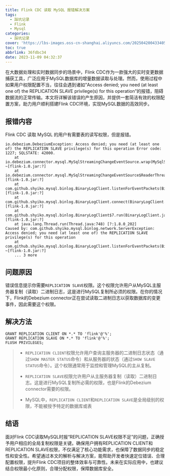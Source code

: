 ```yaml
---
title: Flink CDC 读取 MySQL 报错解决方案
tags:
  - 踩坑记录
  - Flink
  - Mysql
categories:
  - 踩坑记录
cover: 'https://lbs-images.oss-cn-shanghai.aliyuncs.com/202504200433405.png'
toc: true
abbrlink: 36fdbc34
date: 2023-11-09 04:32:37
---
```


在大数据处理和实时数据同步的场景中，Flink CDC作为一款强大的实时变更数据捕获工具，广泛应用于MySQL数据库的增量数据读取与处理。然而，使用过程中如果用户权限配置不当，往往会遇到诸如“Access denied; you need (at least one of) the REPLICATION SLAVE privilege(s) for this operation”的报错，阻碍数据流的正常传输。本文将详解该错误的产生原因，并提供一套简洁有效的权限配置方案，助力用户顺利搭建Flink CDC环境，实现MySQL数据的高效同步。

<!-- more -->

报错内容
---
Flink CDC 读取 MySQL 的用户有需要表的读写权限，但是报错。
```
io.debezium.DebeziumException: Access denied; you need (at least one of) the REPLICATION SLAVE privilege(s) for this operation Error code: 1227; SQLSTATE: 42000.
	at io.debezium.connector.mysql.MySqlStreamingChangeEventSource.wrap(MySqlStreamingChangeEventSource.java:1489) ~[flink-1.0.jar:?]
	at io.debezium.connector.mysql.MySqlStreamingChangeEventSource$ReaderThreadLifecycleListener.onCommunicationFailure(MySqlStreamingChangeEventSource.java:1545) [flink-1.0.jar:?]
	at com.github.shyiko.mysql.binlog.BinaryLogClient.listenForEventPackets(BinaryLogClient.java:1079) [flink-1.0.jar:?]
	at com.github.shyiko.mysql.binlog.BinaryLogClient.connect(BinaryLogClient.java:631) [flink-1.0.jar:?]
	at com.github.shyiko.mysql.binlog.BinaryLogClient$7.run(BinaryLogClient.java:932) [flink-1.0.jar:?]
	at java.lang.Thread.run(Thread.java:748) [?:1.8.0_202]
Caused by: com.github.shyiko.mysql.binlog.network.ServerException: Access denied; you need (at least one of) the REPLICATION SLAVE privilege(s) for this operation
	at com.github.shyiko.mysql.binlog.BinaryLogClient.listenForEventPackets(BinaryLogClient.java:1043) ~[flink-1.0.jar:?]
	... 3 more
```

问题原因
---
错误信息提示你需要`REPLICATION SLAVE`权限。这个权限允许用户从MySQL主服务器复制（读取）二进制日志，这是进行MySQL复制所必须的权限。在你的情况下，Flink的Debezium connector正在尝试读取二进制日志以获取数据库的变更事件，因此需要这个权限。

解决方法
---
```
GRANT REPLICATION CLIENT ON *.* TO 'flink'@'%';
GRANT REPLICATION SLAVE ON *.* TO 'flink'@'%';
FLUSH PRIVILEGES;
```

> -   `REPLICATION CLIENT`权限允许用户查询主服务器的二进制日志状态（通过`SHOW MASTER STATUS`命令）和从服务器的状态（通过`SHOW SLAVE STATUS`命令）。这个权限通常用于监控和管理MySQL的主从复制。
>
> - `REPLICATION SLAVE`权限允许用户从主服务器复制（读取）二进制日志。这是进行MySQL复制所必需的权限，也是Flink的Debezium connector需要的权限。
> - MySQL中，`REPLICATION CLIENT`和`REPLICATION SLAVE`是全局级别的权限，不能被授予特定的数据库或表

## 结语

面对Flink CDC读取MySQL时报“REPLICATION SLAVE权限不足”的问题，正确授予用户相应的全局复制权限是关键。确保用户拥有REPLICATION CLIENT和REPLICATION SLAVE权限，不仅满足了核心功能需求，也保障了数据同步的稳定性和安全性。希望通过本文的解析与解决方案，能帮助开发者快速定位错误、合理配置权限，提升Flink CDC项目的整体效率与可靠性。未来在实际应用中，也建议结合权限最小化原则，合理分配权限，保障数据库安全。